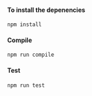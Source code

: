#### To install the depenencies

```
npm install
```

#### Compile

```
npm run compile
```

#### Test

```
npm run test
```
